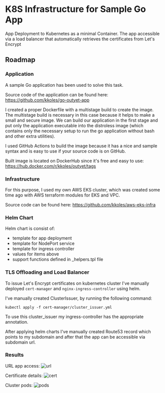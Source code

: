 # K8S Infrastructure for Sample Go App 
App Deployment to Kubernetes as a minimal Container. The app accessible via a load balancer that automatically retrieves the certificates from Let's Encrypt

## Roadmap

### Application

A sample Go application has been used to solve this task.  

Source code of the application can be found here:
https://github.com/kkoles/go-outyet-app

I created a proper Dockerfile with a multistage build to create the image. The multistage build is necessary in this case because it helps to make a small and secure image. We can build our application in the first stage and put only the application executable into the distroless image (which contains only the necessary setup to run the go application without bash and other extra utilities). 

I used GitHub Actions to build the image because it has a nice and sample syntax and is easy to use if your source code is on GitHub.

Built image is located on DockerHub since it's free and easy to use: https://hub.docker.com/r/kkoles/outyet/tags

### Infrastructure

For this purpose, I used my own AWS EKS cluster, which was created some time ago with AWS terraform modules for EKS and VPC.

Source code can be found here: 
https://github.com/kkoles/aws-eks-infra

### Helm Chart

Helm chart is consist of:
- template for app deployment
- template for NodePort service
- template for ingress controller
- values for items above
- support functions defined in _helpers.tpl file

### TLS Offloading and Load Balancer

To issue Let's Encrypt certificates on kubernetes cluster I've manually deployed `cert-manager` and `nginx-ingress-controller` using helm.

I've manually created ClusterIssuer, by running the following command:

```kubectl apply -f cert-manager/cluster_issuer.yml```

To use this cluster_issuer my ingress-controller has the appropriate annotation.

After applying helm charts I've manually created Route53 record which points to my subdomain and after that the app can be accessible via subdomain url.

### Results

URL app access:
![url](./images/url.png)

Certificate details:
![cert](./images/certificate.png)

Cluster pods:
![pods](./images/pods.png)